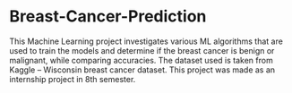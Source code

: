 # Breast-Cancer-Prediction

This Machine Learning project investigates various ML algorithms that are used to train the models and determine if the breast cancer is benign or malignant, while comparing accuracies. The dataset used is taken from Kaggle – Wisconsin breast cancer dataset.
This project was made as an internship project in 8th semester.
